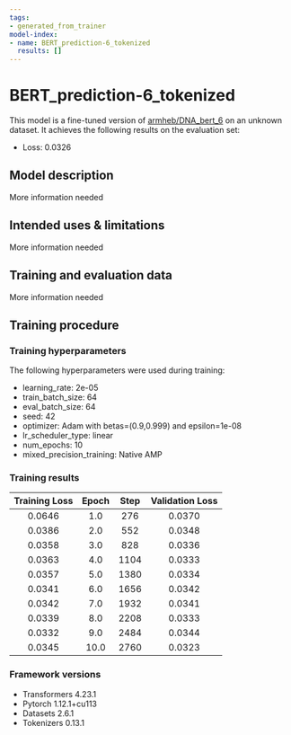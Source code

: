 ```yaml
---
tags:
- generated_from_trainer
model-index:
- name: BERT_prediction-6_tokenized
  results: []
---
```


<!-- This model card has been generated automatically according to the information the Trainer had access to. You
should probably proofread and complete it, then remove this comment. -->

# BERT_prediction-6_tokenized

This model is a fine-tuned version of [armheb/DNA_bert_6](https://huggingface.co/armheb/DNA_bert_6) on an unknown dataset.
It achieves the following results on the evaluation set:
- Loss: 0.0326

## Model description

More information needed

## Intended uses & limitations

More information needed

## Training and evaluation data

More information needed

## Training procedure

### Training hyperparameters

The following hyperparameters were used during training:
- learning_rate: 2e-05
- train_batch_size: 64
- eval_batch_size: 64
- seed: 42
- optimizer: Adam with betas=(0.9,0.999) and epsilon=1e-08
- lr_scheduler_type: linear
- num_epochs: 10
- mixed_precision_training: Native AMP

### Training results

| Training Loss | Epoch | Step | Validation Loss |
|:-------------:|:-----:|:----:|:---------------:|
| 0.0646        | 1.0   | 276  | 0.0370          |
| 0.0386        | 2.0   | 552  | 0.0348          |
| 0.0358        | 3.0   | 828  | 0.0336          |
| 0.0363        | 4.0   | 1104 | 0.0333          |
| 0.0357        | 5.0   | 1380 | 0.0334          |
| 0.0341        | 6.0   | 1656 | 0.0342          |
| 0.0342        | 7.0   | 1932 | 0.0341          |
| 0.0339        | 8.0   | 2208 | 0.0333          |
| 0.0332        | 9.0   | 2484 | 0.0344          |
| 0.0345        | 10.0  | 2760 | 0.0323          |


### Framework versions

- Transformers 4.23.1
- Pytorch 1.12.1+cu113
- Datasets 2.6.1
- Tokenizers 0.13.1
